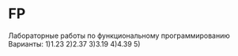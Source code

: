# FP
Лабораторные работы по функциональному программированию
Варианты:
1)1.23
2)2.37
3)3.19
4)4.39
5)

